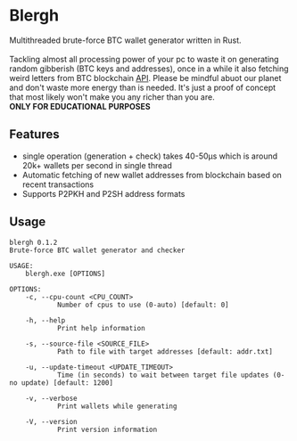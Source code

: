 # Blergh
Multithreaded brute-force BTC wallet generator written in Rust.\
\
Tackling almost all processing power of your pc to waste it on generating random gibberish (BTC keys and addresses),
once in a while it also fetching weird letters from BTC blockchain [API](https://www.blockcypher.com/dev/bitcoin).
Please be mindful abuot our planet and don't waste more energy than is needed. It's just a proof of concept that most likely won't make you any richer than you are.\
**ONLY FOR EDUCATIONAL PURPOSES**


## Features
- single operation (generation + check) takes 40-50μs which is around 20k+ wallets per second in single thread
- Automatic fetching of new wallet addresses from blockchain based on recent transactions
- Supports P2PKH and P2SH address formats

## Usage
    blergh 0.1.2
    Brute-force BTC wallet generator and checker

    USAGE:
        blergh.exe [OPTIONS]

    OPTIONS:
        -c, --cpu-count <CPU_COUNT>
                Number of cpus to use (0-auto) [default: 0]

        -h, --help
                Print help information

        -s, --source-file <SOURCE_FILE>
                Path to file with target addresses [default: addr.txt]

        -u, --update-timeout <UPDATE_TIMEOUT>
                Time (in seconds) to wait between target file updates (0-no update) [default: 1200]

        -v, --verbose
                Print wallets while generating

        -V, --version
                Print version information
